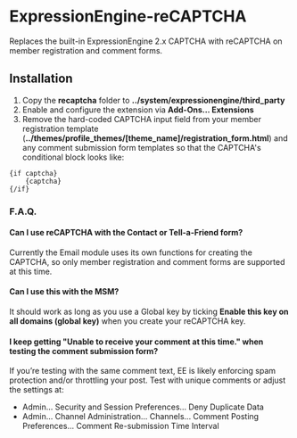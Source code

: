 ExpressionEngine-reCAPTCHA
==========================

Replaces the built-in ExpressionEngine 2.x CAPTCHA with reCAPTCHA on member registration and comment forms.

## Installation

1. Copy the **recaptcha** folder to **../system/expressionengine/third_party**
2. Enable and configure the extension via **Add-Ons... Extensions**
3. Remove the hard-coded CAPTCHA input field from your member registration template (**../themes/profile_themes/[theme_name]/registration_form.html**) and any comment submission form templates so that the CAPTCHA's conditional block looks like:

```
{if captcha}
    {captcha}
{/if}
```

### F.A.Q.

#### Can I use reCAPTCHA with the Contact or Tell-a-Friend form?

Currently the Email module uses its own functions for creating the CAPTCHA, so only member registration and comment forms are supported at this time.

#### Can I use this with the MSM?

It should work as long as you use a Global key by ticking **Enable this key on all domains (global key)** when you create your reCAPTCHA key.

#### I keep getting "Unable to receive your comment at this time." when testing the comment submission form?

If you’re testing with the same comment text, EE is likely enforcing spam protection and/or throttling your post. Test with unique comments or adjust the settings at:

* Admin... Security and Session Preferences... Deny Duplicate Data
* Admin... Channel Administration... Channels... Comment Posting Preferences... Comment Re-submission Time Interval